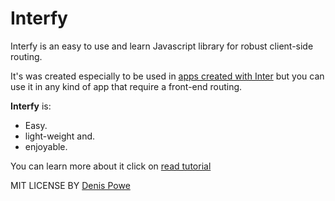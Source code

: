 # Interfy

Interfy is an easy to use and learn Javascript library for robust client-side routing.

It's was created especially to be used in [apps created with Inter](https://github.com/DenisPower1/inter) but you can use it in any kind of app that require a front-end routing.


**Interfy** is:

* Easy.
* light-weight and.
* enjoyable.

You can learn more about it click on [read tutorial](https://github.com/DenisPower1/interfy/blob/main/tutorial/pt/index.md)


MIT LICENSE BY [Denis Powe](https://github.com/DenisPower1)
